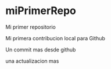 # miPrimerRepo

Mi primer repositorio

Mi primera contribucion local para Github

Un commit mas desde github

una actualizacion mas
